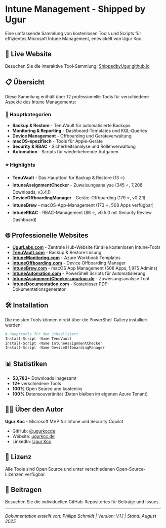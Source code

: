 # Intune Management - Shipped by Ugur

Eine umfassende Sammlung von kostenlosen Tools und Scripts für effizientes Microsoft Intune Management, entwickelt von Ugur Koc.

## 🚀 Live Website

Besuchen Sie die interaktive Tool-Sammlung: [ShippedbyUgur.github.io](https://farpoint-tech.github.io/ShippedbyUgur/)

## 📋 Übersicht

Diese Sammlung enthält über 12 professionelle Tools für verschiedene Aspekte des Intune Managements:

### 🔧 Hauptkategorien

- **Backup & Restore** - TenuVault für automatisierte Backups
- **Monitoring & Reporting** - Dashboard-Templates und KQL-Queries
- **Device Management** - Offboarding und Geräteverwaltung
- **macOS-spezifisch** - Tools für Apple-Geräte
- **Security & RBAC** - Sicherheitsanalyse und Rollenverwaltung
- **Automation** - Scripts für wiederkehrende Aufgaben

### ⭐ Highlights

- **TenuVault** - Das Haupttool für Backup & Restore (13 ⭐)
- **IntuneAssignmentChecker** - Zuweisungsanalyse (345 ⭐, 7,208 Downloads, v3.4.1)
- **DeviceOffboardingManager** - Geräte-Offboarding (179 ⭐, v0.2.1)
- **IntuneBrew** - macOS-App-Management (173 ⭐, 508 Apps verfügbar)
- **IntuneRBAC** - RBAC-Management (86 ⭐, v0.5.0 mit Security Review Dashboard)

## 🌐 Professionelle Websites

- **[UgurLabs.com](https://www.ugurlabs.com/)** - Zentrale Hub-Website für alle kostenlosen Intune-Tools
- **[TenuVault.com](https://www.tenuvault.com/)** - Backup & Restore Lösung
- **[IntuneMonitoring.com](https://www.intunemonitoring.com/)** - Azure Workbook Templates
- **[IntuneOffboarding.com](https://intuneoffboarding.com/)** - Device Offboarding Manager
- **[IntuneBrew.com](https://www.intunebrew.com/)** - macOS App Management (508 Apps, 1,975 Admins)
- **[IntuneAutomation.com](https://www.intuneautomation.com/)** - PowerShell Scripts für Automatisierung
- **[IntuneAssignmentChecker.ugurkoc.de](https://intuneassignmentchecker.ugurkoc.de/)** - Zuweisungsanalyse Tool
- **[IntuneDocumentation.com](https://www.intunedocumentation.com/)** - Kostenloser PDF-Dokumentationsgenerator

## 🛠️ Installation

Die meisten Tools können direkt über die PowerShell Gallery installiert werden:

```powershell
# Haupttools für den Schnellstart
Install-Script -Name TenuVault
Install-Script -Name IntuneAssignmentChecker
Install-Script -Name DeviceOffboardingManager
```

## 📊 Statistiken

- **53,783+** Downloads insgesamt
- **12+** verschiedene Tools
- **100%** Open Source und kostenlos
- **100%** Datensouveränität (Daten bleiben im eigenen Azure Tenant)

## 👨‍💻 Über den Autor

**Ugur Koc** - Microsoft MVP für Intune und Security Copilot
- GitHub: [@ugurkocde](https://github.com/ugurkocde)
- Website: [ugurkoc.de](https://ugurkoc.de)
- LinkedIn: [Ugur Koc](https://www.linkedin.com/in/ugur-koc/)

## 📄 Lizenz

Alle Tools sind Open Source und unter verschiedenen Open-Source-Lizenzen verfügbar.

## 🤝 Beitragen

Besuchen Sie die individuellen GitHub-Repositories für Beiträge und Issues.

---

*Dokumentation erstellt von: Philipp Schmidt | Version: V1.1 | Stand: August 2025*

